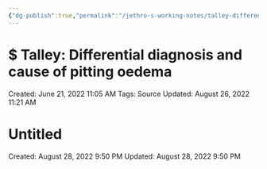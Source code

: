 ```yaml
---
{"dg-publish":true,"permalink":"/jethro-s-working-notes/talley-differential-diagnosis-and-cause-of-pitti/","dgPassFrontmatter":true}
---
```



# $ Talley: Differential diagnosis and cause of pitting oedema

Created: June 21, 2022 11:05 AM
Tags: Source
Updated: August 26, 2022 11:21 AM


<div class="transclusion internal-embed is-loaded"><div class="markdown-embed">





# Untitled

Created: August 28, 2022 9:50 PM
Updated: August 28, 2022 9:50 PM

</div></div>
